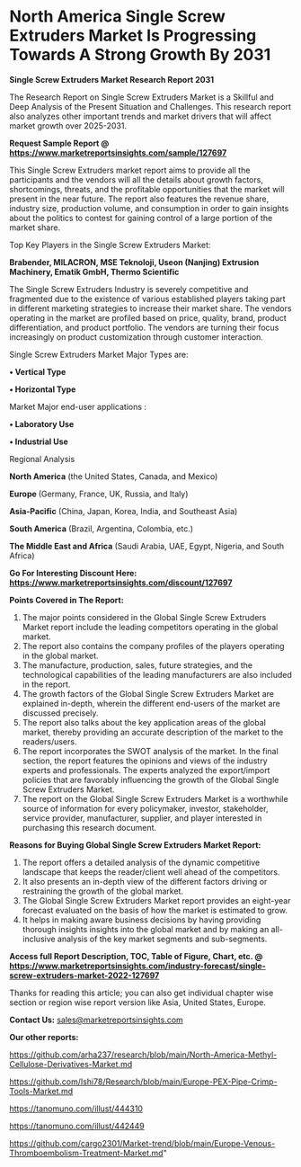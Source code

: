 # North America Single Screw Extruders Market Is Progressing Towards A Strong Growth By 2031

<strong>Single Screw Extruders Market Research Report 2031</strong>

The Research Report on Single Screw Extruders Market is a Skillful and Deep Analysis of the Present Situation and Challenges. This research report also analyzes other important trends and market drivers that will affect market growth over 2025-2031.

<strong>Request Sample Report @ <a href=https://www.marketreportsinsights.com/sample/127697>https://www.marketreportsinsights.com/sample/127697</a></strong>

This Single Screw Extruders market report aims to provide all the participants and the vendors will all the details about growth factors, shortcomings, threats, and the profitable opportunities that the market will present in the near future. The report also features the revenue share, industry size, production volume, and consumption in order to gain insights about the politics to contest for gaining control of a large portion of the market share.

Top Key Players in the Single Screw Extruders Market:

<strong>Brabender, MILACRON, MSE Teknoloji, Useon (Nanjing) Extrusion Machinery, Ematik GmbH, Thermo Scientific</strong>

The Single Screw Extruders Industry is severely competitive and fragmented due to the existence of various established players taking part in different marketing strategies to increase their market share. The vendors operating in the market are profiled based on price, quality, brand, product differentiation, and product portfolio. The vendors are turning their focus increasingly on product customization through customer interaction.

Single Screw Extruders Market Major Types are:

<strong>• Vertical Type

• Horizontal Type</strong>

Market Major end-user applications :

<strong>• Laboratory Use

• Industrial Use</strong>

Regional Analysis

</u><strong><b>North America</b></strong> (the United States, Canada, and Mexico)

<strong><b>Europe </b></strong>(Germany, France, UK, Russia, and Italy)

<strong><b>Asia-Pacific</b></strong> (China, Japan, Korea, India, and Southeast Asia)

<strong><b>South America</b></strong> (Brazil, Argentina, Colombia, etc.)

<strong><b>The Middle East and Africa</b></strong> (Saudi Arabia, UAE, Egypt, Nigeria, and South Africa)

<strong>Go For Interesting Discount Here: <a href=https://www.marketreportsinsights.com/discount/127697>https://www.marketreportsinsights.com/discount/127697</a></strong>

<strong>Points Covered in The Report:</strong>
<ol>
  <li>The major points considered in the Global Single Screw Extruders Market report include the leading competitors operating in the global market.</li>
  <li>The report also contains the company profiles of the players operating in the global market.</li>
  <li>The manufacture, production, sales, future strategies, and the technological capabilities of the leading manufacturers are also included in the report.</li>
  <li>The growth factors of the Global Single Screw Extruders Market are explained in-depth, wherein the different end-users of the market are discussed precisely.</li>
  <li>The report also talks about the key application areas of the global market, thereby providing an accurate description of the market to the readers/users.</li>
  <li>The report incorporates the SWOT analysis of the market. In the final section, the report features the opinions and views of the industry experts and professionals. The experts analyzed the export/import policies that are favorably influencing the growth of the Global Single Screw Extruders Market.</li>
  <li>The report on the Global Single Screw Extruders Market is a worthwhile source of information for every policymaker, investor, stakeholder, service provider, manufacturer, supplier, and player interested in purchasing this research document.</li>
</ol>
<strong>Reasons for Buying Global Single Screw Extruders Market Report:</strong>

<ol>
  <li>The report offers a detailed analysis of the dynamic competitive landscape that keeps the reader/client well ahead of the competitors.</li>
  <li>It also presents an in-depth view of the different factors driving or restraining the growth of the global market.</li>
  <li>The Global Single Screw Extruders Market report provides an eight-year forecast evaluated on the basis of how the market is estimated to grow.</li>
  <li>It helps in making aware business decisions by having providing thorough insights insights into the global market and by making an all-inclusive analysis of the key market segments and sub-segments.</li>
</ol>
<strong>Access full Report Description, TOC, Table of Figure, Chart, etc. @ <a href=https://www.marketreportsinsights.com/industry-forecast/single-screw-extruders-market-2022-127697>https://www.marketreportsinsights.com/industry-forecast/single-screw-extruders-market-2022-127697</a></strong>


Thanks for reading this article; you can also get individual chapter wise section or region wise report version like Asia, United States, Europe.

<strong>Contact Us:</strong>
sales@marketreportsinsights.com

<strong>Our other reports:</strong>

<a href=https://github.com/arha237/research/blob/main/North-America-Methyl-Cellulose-Derivatives-Market.md>https://github.com/arha237/research/blob/main/North-America-Methyl-Cellulose-Derivatives-Market.md</a>

<a href=https://github.com/Ishi78/Research/blob/main/Europe-PEX-Pipe-Crimp-Tools-Market.md>https://github.com/Ishi78/Research/blob/main/Europe-PEX-Pipe-Crimp-Tools-Market.md</a>

<a href=https://tanomuno.com/illust/444310>https://tanomuno.com/illust/444310</a>

<a href=https://tanomuno.com/illust/442449>https://tanomuno.com/illust/442449</a>

<a href=https://github.com/cargo2301/Market-trend/blob/main/Europe-Venous-Thromboembolism-Treatment-Market.md>https://github.com/cargo2301/Market-trend/blob/main/Europe-Venous-Thromboembolism-Treatment-Market.md</a>"
